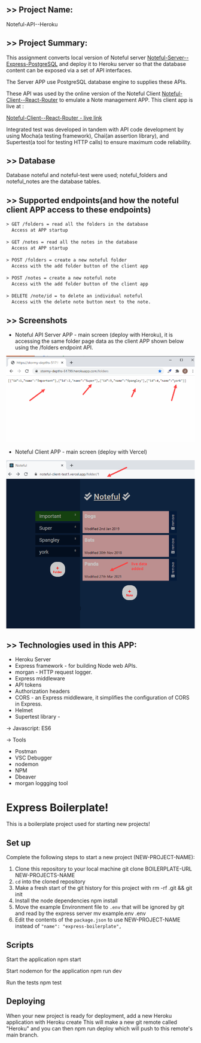 ## >> Project Name:

Noteful-API--Heroku

## >> Project Summary:

This assignment converts local version of Noteful server [Noteful-Server--Express-PostgreSQL](https://github.com/davetam88/Noteful-Server--Express-PostgreSQL) and deploy it to Heroku server so that the database content can be exposed via a set of API interfaces.

The Server APP use PostgreSQL database engine to supplies these APIs.

These API was used by the online version of the Noteful Client [Noteful-Client--React-Router](https://github.com/davetam88/Noteful-Client--React-Router) to emulate a Note management APP. This client app is live at :

[Noteful-Client--React-Router - live link](https://noteful-client-test1.vercel.app/)

Integrated test was developed in tandem with API code development by using Mocha(a testing framework), Chai(an assertion library), and Supertest(a tool for testing HTTP calls) to ensure maximum code reliability.

## >> Database

Database noteful and noteful-test were used; noteful_folders and noteful_notes are the database tables.

## >> Supported endpoints(and how the noteful client APP access to these endpoints)
```
> GET /folders = read all the folders in the database
  Access at APP startup

> GET /notes = read all the notes in the database
  Access at APP startup

> POST /folders = create a new noteful folder
  Access with the add folder button of the client app

> POST /notes = create a new noteful note
  Access with the add folder button of the client app

> DELETE /note/id = to delete an individual noteful
  Access with the delete note button next to the note.
```

## >> Screenshots

* Noteful API Server APP - main screen (deploy with Heroku), it is accessing the same folder page data as the client APP shown below using the /folders endpoint API.

![main page](images/main2.gif)


* Noteful Client APP - main screen (deploy with Vercel)

![main page](images/main1.gif)



## >> Technologies used in this APP:

* Heroku Server
* Express framework - for building Node web APIs.
* morgan - HTTP request logger.
* Express middleware
* API tokens
* Authorization headers
* CORS - an Express middleware, it simplifies the configuration of CORS in Express.
* Helmet
* Supertest library - 

-> Javascript: ES6

-> Tools
* Postman
* VSC Debugger
* nodemon 
* NPM
* Dbeaver
* morgan loggging tool


# Express Boilerplate! 

This is a boilerplate project used for starting new projects!

## Set up 

Complete the following steps to start a new project (NEW-PROJECT-NAME):

1. Clone this repository to your local machine 
   git clone BOILERPLATE-URL NEW-PROJECTS-NAME
2. `cd` into the cloned repository
3. Make a fresh start of the git history for this project with 
   rm -rf .git && git init
4. Install the node dependencies 
   npm install
5. Move the example Environment file to `.env` that will be ignored by git and read by the express server 
   mv example.env .env
6. Edit the contents of the `package.json` to use NEW-PROJECT-NAME instead of `"name": "express-boilerplate",`

## Scripts

Start the application 
  npm start

Start nodemon for the application 
  npm run dev

Run the tests 
  npm test

## Deploying

When your new project is ready for deployment, add a new Heroku application with 
  Heroku create
This will make a new git remote called "Heroku" and you can then 
  npm run deploy
which will push to this remote's main branch.


